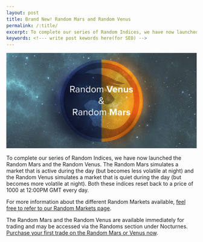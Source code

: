 ```yaml
---
layout: post
title: Brand New! Random Mars and Random Venus
permalink: /:title/
excerpt: To complete our series of Random Indices, we have now launched the Random Mars and the Random Venus. The Random Mars simulates a market that is active during the day (but becomes less volatile at night) and the Random Venus simulates a market that is quiet during the day (but becomes more volatile at night). Both these indices reset back to a price of 1000 at 12:00PM GMT every day.
keywords: <!--- write post kewords here(for SEO) -->
---
```


![](/post_images/3490486_orig.jpg)

To complete our series of Random Indices, we have now launched the Random Mars and the Random Venus. The Random Mars simulates a market that is active during the day (but becomes less volatile at night) and the Random Venus simulates a market that is quiet during the day (but becomes more volatile at night). Both these indices reset back to a price of 1000 at 12:00PM GMT every day.

For more information about the different Random Markets available, [feel free to refer to our Random Markets page](https://www.binary.com/get-started/random-markets?l=EN&utm_medium=social&utm_source=blog&utm_content=whatsnew).

The Random Mars and the Random Venus are available immediately for trading and may be accessed via the Randoms section under Nocturnes. [Purchase your first trade on the Random Mars or Venus now](https://www.binary.com/c/trade.cgi?market=random&time=5m&form_name=risefall&H=S0P&currency=USD&underlying_symbol=RDVENUS&date_start=1396870200&type=INTRADU&payout=250&l=EN&utm_medium=social&utm_source=blog&utm_content=whatsnew).
